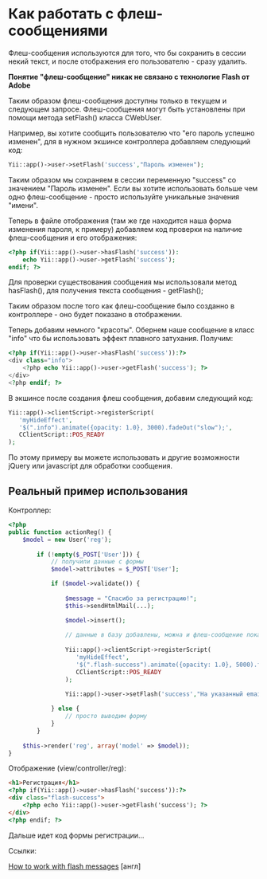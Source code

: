 # Как работать с флеш-сообщениями

Флеш-сообщения используются для того, что бы сохранить в сессии некий текст, и после отображения его пользователю - сразу удалить.

**Понятие "флеш-сообщение" никак не связано с технологие Flash от Adobe**


Таким образом флеш-сообщения доступны только в текущем и следующем запросе. Флеш-сообщения могут быть установлены при помощи метода setFlash() класса CWebUser.

Например, вы хотите сообщить пользователю что "его пароль успешно изменен", для в нужном экшинсе контроллера добавляем следующий код:

```php
Yii::app()->user->setFlash('success',"Пароль изменен");
```

Таким образом мы сохраняем в сессии переменную "success" со значением "Пароль изменен". Если вы хотите использовать больше чем одно флеш-сообщение - просто используйте уникальные значения "имени".

Теперь в файле отображения (там же где находится наша форма изменения пароля, к примеру) добавляем код проверки на наличие флеш-сообщения и его отображения:
```php
<?php if(Yii::app()->user->hasFlash('success')):
    echo Yii::app()->user->getFlash('success'); 
endif; ?>
```
Для проверки существования сообщения мы использовали метод hasFlash(), для получения текста сообщения - getFlash();

Таким образом после того как флеш-сообщение было созданно в контроллере - оно будет показано в отображении.

Теперь добавим немного "красоты". Обернем наше сообщение в класс "info" что бы использовать эффект плавного затухания. Получим:
```php
<?php if(Yii::app()->user->hasFlash('success')):?>
<div class="info">
    <?php echo Yii::app()->user->getFlash('success'); ?>
</div>
<?php endif; ?>
```
В экшинсе после создания флеш сообщения, добавим следующий код:

```php
Yii::app()->clientScript->registerScript(
   'myHideEffect',
   '$(".info").animate({opacity: 1.0}, 3000).fadeOut("slow");',
   CClientScript::POS_READY
);
```

По этому примеру вы можете использовать и другие возможности jQuery или javascript для обработки сообщения.

## Реальный пример использования

Контроллер:
```php
<?php
public function actionReg() {
    $model = new User('reg');
            
        if (!empty($_POST['User'])) {
            // получили данные с формы
            $model->attributes = $_POST['User'];               

            if ($model->validate()) {
                
                $message = "Спасибо за регистрацию!";
                $this->sendHtmlMail(...);

                $model->insert();
            
                // данные в базу добавлены, можна и флеш-сообщение показать:
                
                Yii::app()->clientScript->registerScript(
                   'myHideEffect',
                   '$(".flash-success").animate({opacity: 1.0}, 5000).fadeOut("slow");',
                   CClientScript::POS_READY
                );

                Yii::app()->user->setFlash('success',"На указанный email было отправленно письмо для подтверждения регистрации!");
                
            } else {
                // просто выводим форму
            }
        }
        
    $this->render('reg', array('model' => $model));
}
```

Отображение (view/controller/reg):
```html
<h1>Регистрация</h1>
<?php if(Yii::app()->user->hasFlash('success')):?>
<div class="flash-success">
    <?php echo Yii::app()->user->getFlash('success'); ?>
</div>
<?php endif; ?>
```
Дальше идет код формы регистрации...

Ссылки:

[How to work with flash messages](http://www.yiiframework.com/wiki/21/) [англ]
